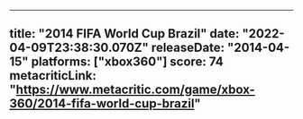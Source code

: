 
---
title: "2014 FIFA World Cup Brazil"
date: "2022-04-09T23:38:30.070Z"
releaseDate: "2014-04-15"
platforms: ["xbox360"]
score: 74
metacriticLink: "https://www.metacritic.com/game/xbox-360/2014-fifa-world-cup-brazil"
---
